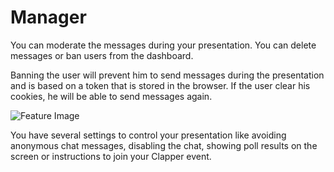 # Manager

You can moderate the messages during your presentation. You can delete messages or ban users from the dashboard.

Banning the user will prevent him to send messages during the presentation and is based on a token that is stored in the browser. If the user clear his cookies, he will be able to send messages again.

![Feature Image](/feature2.png)

You have several settings to control your presentation like avoiding anonymous chat messages, disabling the chat, showing poll results on the screen or instructions to join your Clapper event.
